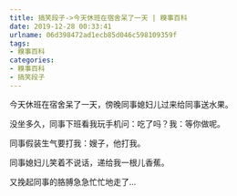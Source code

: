 ```yaml
---
title: 搞笑段子->今天休班在宿舍呆了一天 | 糗事百科
date: 2019-12-28 00:33:41
urlname: 06d398472ad1ecb85d046c598109359f
tags: 
- 糗事百科
categories:
- 糗事百科
- 搞笑段子
---
```

今天休班在宿舍呆了一天，傍晚同事媳妇儿过来给同事送水果。

没坐多久，同事下班看我玩手机问：吃了吗？我：等你做呢。

同事假装生气要打我：嫂子，他打我。

同事媳妇儿笑着不说话，递给我一根儿香蕉。

又挽起同事的胳膊急急忙忙地走了...


